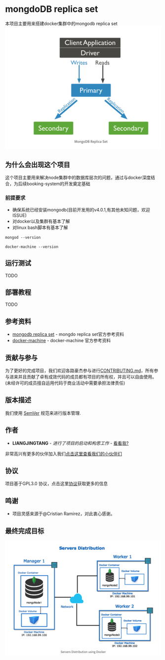# mongdoDB replica set

本项目主要用来搭建docker集群中的mongodb replica set
![mongodb replica set架构图](images/mongodb-replica-set.png)

## 为什么会出现这个项目

这个项目主要用来解决node集群中的数据库层次的问题，通过与docker深度结合，为后续booking-system的开发奠定基础

### 前提要求

- 确保系统已经安装mongodb(目前开发用的v4.0.1,有其他未知问题，欢迎ISSUE)
- 对docker以及集群有基本了解
- 对linux bash脚本有基本了解

```
mongod --version
```
```
docker-machine --version
```

## 运行测试

TODO


## 部署教程

 TODO

## 参考资料

* [mongodb replica set](https://docs.mongodb.com/manual/tutorial/deploy-replica-set/) -  mongdo replica set官方参考资料
* [docker-machine](https://maven.apache.org/) - docker-machine 官方参考资料


## 贡献与参与

为了更好的完成项目，我们欢迎各路豪杰参与进行[CONTRIBUTING.md](https://gist.github.com/PurpleBooth/b24679402957c63ec426)，所有参与进来并且贡献了卓有成效代码的成员都有项目的所有权，并且可以自由使用。(未经许可的成员擅自运用代码于商业活动中需要承担法律责任)

## 版本描述

 我们使用 [SemVer](http://semver.org/) 规范来进行版本管理. 

## 作者

* **LIANGJINGTANG** - *进行了项目的启动和构思工作* - [看看我?](https://showme.wiki)

非常高兴有更多的伙伴加入我们[点击这里查看我们的小伙伴们](https://github.com/your/project/contributors) 

## 协议

 项目基于GPL3.0 协议，点击这里[协议](LICENSE.md)获取更多的信息

## 鸣谢

* 项目灵感来源于@Cristian Ramirez，对此衷心感谢。

## 最终完成目标
![docker with mongodb架构图](images/docker-mongodb.png)
